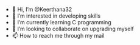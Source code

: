- 👋 Hi, I’m @Keerthana32
- 👀 I’m interested in developing skills
- 🌱 I’m currently learning C programming 
- 💞️ I’m looking to collaborate on upgrading myself
- 📫 How to reach me through my mail 

<!---
Keerthana32/Keerthana32 is a ✨ special ✨ repository because its `README.md` (this file) appears on your GitHub profile.
You can click the Preview link to take a look at your changes.
--->
